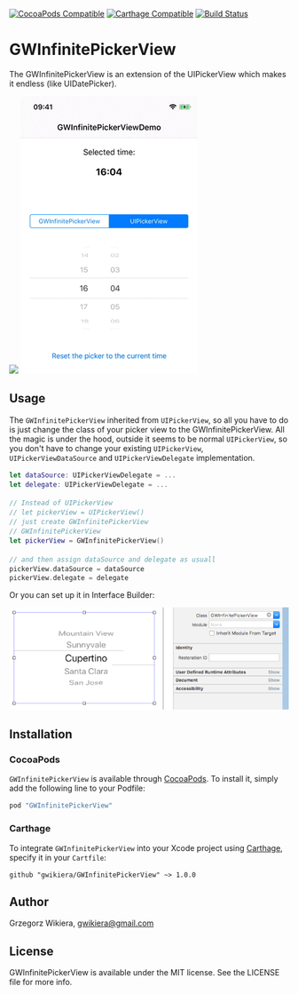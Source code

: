 [![CocoaPods Compatible](https://img.shields.io/cocoapods/v/GWInfinitePickerView.svg)](https://cocoapods.org/pods/GWInfinitePickerView)
[![Carthage Compatible](https://img.shields.io/badge/Carthage-compatible-4BC51D.svg?style=flat)](https://github.com/Carthage/Carthage)
[![Build Status](https://travis-ci.org/gwikiera/GWInfinitePickerView.svg?branch=develop)](https://travis-ci.org/gwikiera/GWInfinitePickerView)

# GWInfinitePickerView

The GWInfinitePickerView is an extension of the UIPickerView which makes it endless (like UIDatePicker).

![](README/GWInfinitePickerView.gif)
![](README/UIPickerView.gif)

## Usage

The `GWInfinitePickerView` inherited from `UIPickerView`, so all you have to do is just change the class of your picker view to the GWInfinitePickerView. All the magic is under the hood, outside it seems to be normal `UIPickerView`, so you don't have to change your existing `UIPickerView`, `UIPickerViewDataSource` and `UIPickerViewDelegate` implementation. 

```swift
let dataSource: UIPickerViewDelegate = ...
let delegate: UIPickerViewDelegate = ...

// Instead of UIPickerView
// let pickerView = UIPickerView()
// just create GWInfinitePickerView
// GWInfinitePickerView
let pickerView = GWInfinitePickerView()

// and then assign dataSource and delegate as usuall
pickerView.dataSource = dataSource
pickerView.delegate = delegate
```

Or you can set up it in Interface Builder:

![](README/InterfaceBuilder.png)

## Installation

### CocoaPods

`GWInfinitePickerView` is available through [CocoaPods](http://cocoapods.org). To install
it, simply add the following line to your Podfile:

```bash
pod "GWInfinitePickerView"
```

### Carthage

To integrate `GWInfinitePickerView` into your Xcode project using [Carthage](https://github.com/Carthage/Carthage), specify it in your `Cartfile`:

```ogdl
github "gwikiera/GWInfinitePickerView" ~> 1.0.0
```

## Author

Grzegorz Wikiera, gwikiera@gmail.com

## License

GWInfinitePickerView is available under the MIT license. See the LICENSE file for more info.
